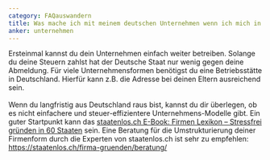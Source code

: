 ```yaml
---
category: FAQauswandern
title: Was mache ich mit meinem deutschen Unternehmen wenn ich mich in Deutschland abmelde?
anker: unternehmen
---
```


Ersteinmal kannst du dein Unternehmen einfach weiter betreiben. Solange du deine Steuern zahlst hat der Deutsche Staat nur wenig gegen deine Abmeldung. Für viele Unternehmensformen benötigst du eine Betriebsstätte in Deutschland. Hierfür kann z.B. die Adresse bei deinen Eltern ausreichend sein.
<br><br>
Wenn du langfristig aus Deutschland raus bist, kannst du dir überlegen, ob es nicht einfachere und steuer-effizientere Unternehmens-Modelle gibt. Ein guter Startpunkt kann das <a href="https://www.digistore24.com/redir/289503/TurtleTrafo/">staatenlos.ch E-Book: Firmen Lexikon – Stressfrei gründen in 60 Staaten</a> sein. Eine Beratung für die Umstrukturierung deiner Firmenform durch die Experten von staatenlos.ch ist sehr zu empfehlen: <a href="https://staatenlos.ch/firma-gruenden/beratung/#aff=TurtleTrafo">https://staatenlos.ch/firma-gruenden/beratung/</a>
